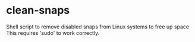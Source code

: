 # clean-snaps
Shell script to remove disabled snaps from Linux systems to free up space
This requires 'sudo' to work correctly.
